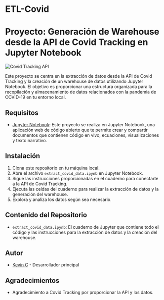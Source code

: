 # ETL-Covid
# Proyecto: Generación de Warehouse desde la API de Covid Tracking en Jupyter Notebook

![Covid Tracking API](https://connect.chattanooga.gov/wp-content/uploads/2020/07/COVID_Data_Page_Header.jpg)

Este proyecto se centra en la extracción de datos desde la API de Covid Tracking y la creación de un warehouse de datos utilizando Jupyter Notebook. El objetivo es proporcionar una estructura organizada para la recopilación y almacenamiento de datos relacionados con la pandemia de COVID-19 en tu entorno local.

## Requisitos

- [Jupyter Notebook](https://jupyter.org/): Este proyecto se realiza en Jupyter Notebook, una aplicación web de código abierto que te permite crear y compartir documentos que contienen código en vivo, ecuaciones, visualizaciones y texto narrativo.

## Instalación

1. Clona este repositorio en tu máquina local.
2. Abre el archivo `extract_covid_data.ipynb` en Jupyter Notebook.
3. Sigue las instrucciones proporcionadas en el cuaderno para conectarte a la API de Covid Tracking.
4. Ejecuta las celdas del cuaderno para realizar la extracción de datos y la generación del warehouse.
5. Explora y analiza los datos según sea necesario.

## Contenido del Repositorio

- `extract_covid_data.ipynb`: El cuaderno de Jupyter que contiene todo el código y las instrucciones para la extracción de datos y la creación del warehouse.

## Autor

- [Kevin C](https://github.com/kcerrinos) - Desarrollador principal

## Agradecimientos

- Agradecimiento a Covid Tracking por proporcionar la API y los datos.
